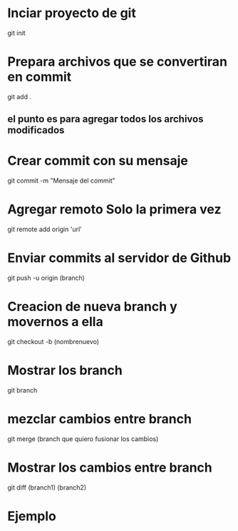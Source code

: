 # Inciar proyecto de git
git init

# Prepara archivos que se convertiran en commit
git add .

## el punto es para agregar todos los archivos modificados

# Crear commit con su mensaje
git commit -m "Mensaje del commit"

# Agregar remoto Solo la primera vez
git remote add origin 'url'

# Enviar commits al servidor de Github
git push -u origin (branch)

# Creacion de nueva branch y  movernos a ella
git checkout -b (nombrenuevo)

# Mostrar los branch
git branch

# mezclar cambios entre branch
git merge (branch que quiero fusionar los cambios)

# Mostrar los cambios entre branch
git diff (branch1) (branch2)

# Ejemplo